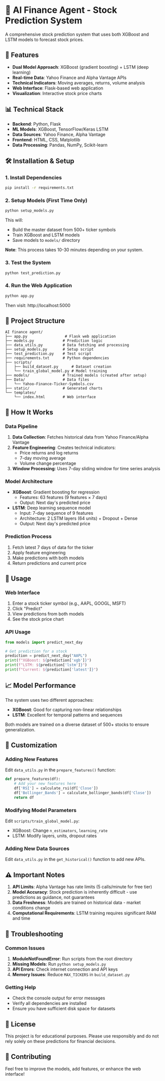 # 🤖 AI Finance Agent - Stock Prediction System

A comprehensive stock prediction system that uses both XGBoost and LSTM models to forecast stock prices.

## 🚀 Features

- **Dual Model Approach**: XGBoost (gradient boosting) + LSTM (deep learning)
- **Real-time Data**: Yahoo Finance and Alpha Vantage APIs
- **Technical Indicators**: Moving averages, returns, volume analysis
- **Web Interface**: Flask-based web application
- **Visualization**: Interactive stock price charts

## 📊 Technical Stack

- **Backend**: Python, Flask
- **ML Models**: XGBoost, TensorFlow/Keras LSTM
- **Data Sources**: Yahoo Finance, Alpha Vantage
- **Frontend**: HTML, CSS, Matplotlib
- **Data Processing**: Pandas, NumPy, Scikit-learn

## 🛠️ Installation & Setup

### 1. Install Dependencies
```bash
pip install -r requirements.txt
```

### 2. Setup Models (First Time Only)
```bash
python setup_models.py
```
This will:
- Build the master dataset from 500+ ticker symbols
- Train XGBoost and LSTM models
- Save models to `models/` directory

**Note**: This process takes 10-30 minutes depending on your system.

### 3. Test the System
```bash
python test_prediction.py
```

### 4. Run the Web Application
```bash
python app.py
```
Then visit: http://localhost:5000

## 📁 Project Structure

```
AI finance agent/
├── app.py                 # Flask web application
├── models.py             # Prediction logic
├── data_utils.py         # Data fetching and processing
├── setup_models.py       # Setup script
├── test_prediction.py    # Test script
├── requirements.txt      # Python dependencies
├── scripts/
│   ├── build_dataset.py      # Dataset creation
│   └── train_global_model.py # Model training
├── models/               # Trained models (created after setup)
├── Data/                 # Data files
│   └── Yahoo-Finance-Ticker-Symbols.csv
├── static/               # Generated charts
└── templates/
    └── index.html        # Web interface
```

## 🔮 How It Works

### Data Pipeline
1. **Data Collection**: Fetches historical data from Yahoo Finance/Alpha Vantage
2. **Feature Engineering**: Creates technical indicators:
   - Price returns and log returns
   - 7-day moving average
   - Volume change percentage
3. **Window Processing**: Uses 7-day sliding window for time series analysis

### Model Architecture
- **XGBoost**: Gradient boosting for regression
  - Features: 63 features (9 features × 7 days)
  - Output: Next day's predicted price
- **LSTM**: Deep learning sequence model
  - Input: 7-day sequence of 9 features
  - Architecture: 2 LSTM layers (64 units) + Dropout + Dense
  - Output: Next day's predicted price

### Prediction Process
1. Fetch latest 7 days of data for the ticker
2. Apply feature engineering
3. Make predictions with both models
4. Return predictions and current price

## 🎯 Usage

### Web Interface
1. Enter a stock ticker symbol (e.g., AAPL, GOOGL, MSFT)
2. Click "Predict"
3. View predictions from both models
4. See the stock price chart

### API Usage
```python
from models import predict_next_day

# Get prediction for a stock
prediction = predict_next_day("AAPL")
print(f"XGBoost: ${prediction['xgb']}")
print(f"LSTM: ${prediction['lstm']}")
print(f"Current: ${prediction['latest']}")
```

## 📈 Model Performance

The system uses two different approaches:
- **XGBoost**: Good for capturing non-linear relationships
- **LSTM**: Excellent for temporal patterns and sequences

Both models are trained on a diverse dataset of 500+ stocks to ensure generalization.

## 🔧 Customization

### Adding New Features
Edit `data_utils.py` in the `prepare_features()` function:
```python
def prepare_features(df):
    # Add your new features here
    df['RSI'] = calculate_rsi(df['Close'])
    df['Bollinger_Bands'] = calculate_bollinger_bands(df['Close'])
    return df
```

### Modifying Model Parameters
Edit `scripts/train_global_model.py`:
- XGBoost: Change `n_estimators`, `learning_rate`
- LSTM: Modify layers, units, dropout rates

### Adding New Data Sources
Edit `data_utils.py` in the `get_historical()` function to add new APIs.

## ⚠️ Important Notes

1. **API Limits**: Alpha Vantage has rate limits (5 calls/minute for free tier)
2. **Model Accuracy**: Stock prediction is inherently difficult - use predictions as guidance, not guarantees
3. **Data Freshness**: Models are trained on historical data - market conditions change
4. **Computational Requirements**: LSTM training requires significant RAM and time

## 🐛 Troubleshooting

### Common Issues

1. **ModuleNotFoundError**: Run scripts from the root directory
2. **Missing Models**: Run `python setup_models.py`
3. **API Errors**: Check internet connection and API keys
4. **Memory Issues**: Reduce `MAX_TICKERS` in `build_dataset.py`

### Getting Help
- Check the console output for error messages
- Verify all dependencies are installed
- Ensure you have sufficient disk space for datasets

## 📝 License

This project is for educational purposes. Please use responsibly and do not rely solely on these predictions for financial decisions.

## 🤝 Contributing

Feel free to improve the models, add features, or enhance the web interface! 